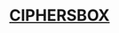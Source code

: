 <h1 style="text-align: left;"><span style="color: #3366ff;"><a href="https://ciphersbox.com">CIPHERSBOX</a></span></h1>
